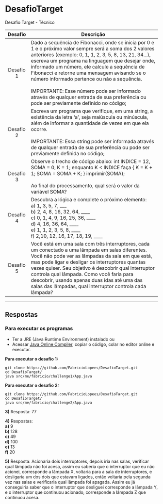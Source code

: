 # DesafioTarget
Desafio Target - Técnico

| Desafio | Descrição |
| :---: | --- |
| Desafio 1 | Dado a sequência de Fibonacci, onde se inicia por 0 e 1 e o próximo valor sempre será a soma dos 2 valores anteriores (exemplo: 0, 1, 1, 2, 3, 5, 8, 13, 21, 34...), escreva um programa na linguagem que desejar onde, informado um número, ele calcule a sequência de Fibonacci e retorne uma mensagem avisando se o número informado pertence ou não a sequência. <br> <br> IMPORTANTE: Esse número pode ser informado através de qualquer entrada de sua preferência ou pode ser previamente definido no código;|
| Desafio 2 | Escreva um programa que verifique, em uma string, a existência da letra ‘a’, seja maiúscula ou minúscula, além de informar a quantidade de vezes em que ela ocorre. <br> <br> IMPORTANTE: Essa string pode ser informada através de qualquer entrada de sua preferência ou pode ser previamente definida no código; |
| Desafio 3 | Observe o trecho de código abaixo: int INDICE = 12, SOMA = 0, K = 1; enquanto K < INDICE faça { K = K + 1; SOMA = SOMA + K; } imprimir(SOMA); <br> <br> Ao final do processamento, qual será o valor da variável SOMA? |
| Desafio 4 | Descubra a lógica e complete o próximo elemento: <br> a) 1, 3, 5, 7, ___ <br> b) 2, 4, 8, 16, 32, 64, ____ <br> c) 0, 1, 4, 9, 16, 25, 36, ____ <br> d) 4, 16, 36, 64, ____ <br> e) 1, 1, 2, 3, 5, 8, ____ <br> f) 2,10, 12, 16, 17, 18, 19, ____ |
| Desafio 5 | Você está em uma sala com três interruptores, cada um conectado a uma lâmpada em salas diferentes. Você não pode ver as lâmpadas da sala em que está, mas pode ligar e desligar os interruptores quantas vezes quiser. Seu objetivo é descobrir qual interruptor controla qual lâmpada. Como você faria para descobrir, usando apenas duas idas até uma das salas das lâmpadas, qual interruptor controla cada lâmpada? |

---

## Respostas


### Para executar os programas
- Ter a JRE (Java Runtime Environment) instalado ou
- Acessar [Java Online Compiler](https://onecompiler.com/java), copiar o código, colar no editor online e executar.

**Para executar o desafio 1:**

```
git clone https://github.com/FabricioLopees/DesafioTarget.git
cd DesafioTarget/
java src/me/fabricio/challenge1/App.java
```

**Para executar o desafio 2:**

```
git clone https://github.com/FabricioLopees/DesafioTarget.git
cd DesafioTarget/
java src/me/fabricio/challenge2/App.java
```

**3)** Resposta: 77

**4)** Respostas: <br> **a)** 9 <br> **b)** 128 <br> **c)** 49 <br> **d)** 100 <br> **e)** 13 <br> **f)** 20

**5)** Resposta: Acionaria dois interruptores, depois iria nas salas, verificar qual lâmpada não foi acesa, assim eu saberia que o interruptor que eu não acionei, corresponde a lâmpada X, voltaria para a sala de interruptores, e desligaria um dos dois que estavam ligados, então voltaria pela segunda vez nas salas e verificaria qual lâmpada foi apagada. Assim eu já conseguiria saber que o interruptor que desliguei corresponde a lâmpada Y, e o interruptor que continuou acionado, corresponde a lâmpada Z que continuou acesa.
